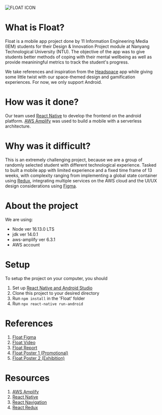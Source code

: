 

![FLOAT ICON](https://user-images.githubusercontent.com/80868913/139021831-00c2c5e4-6202-4636-89e6-bdc91f963afb.jpg)

# What is Float?
Float is a mobile app project done by 11 Information Engineering Media (IEM) students for their Design & Innovation Project module at Nanyang Technological University (NTU). The objective of the app was to give students better methods of coping with their mental wellbeing as well as provide meaniningful metrics to track the student's progress.

We take references and inspiration from the [Headspace](https://www.headspace.com) app while giving some little twist with our space-themed design and gamification experiences. For now, we only support Android.

# How was it done?
Our team used [React Native](https://reactnative.dev/) to develop the frontend on the android platform. [AWS Amplify](https://aws.amazon.com/amplify/) was used to build a mobile with a serverless architecture.

# Why was it difficult?
This is an extremely challenging project, because we are a group of randomly selected student with different technological experience. Tasked to built a mobile app with limited experience and a fixed time frame of 13 weeks, with complexity ranging from implementing a global state container using [Redux](https://redux.js.org/introduction/getting-started), integrating multiple services on the AWS cloud and the UI/UX design considerations using [Figma](https://www.figma.com/).

# About the project
We are using:
* Node ver 16.13.0 LTS
* jdk ver 14.0.1
* aws-amplify ver 6.3.1
* AWS account


# Setup
To setup the project on your computer, you should 
1. Set up [React Native and Android Studio](https://reactnative.dev/docs/environment-setup)
2. Clone this project to your desired directory
3. Run `npm install` in the 'Float' folder
4. Run `npx react-native run-android`


# References
1. [Float Figma](https://www.figma.com/file/ibmfrATs58G0Gm1SZZVqFd/FLOAT-1.0?node-id=249%3A802)
2. [Float Video](https://youtu.be/kbPCllKB8UE) 
3. [Float Report](https://github.com/ljunqian/Float/blob/main/reports/Group%202%20(Float)%20-%20IEM%20DIP%20Group%20Report.pdf)
4. [Float Poster 1 (Promotional)](https://github.com/ljunqian/Float/blob/main/reports/Promotional%20Poster.jpg)
5. [Float Poster 2 (Exhibition)](https://github.com/ljunqian/Float/blob/main/reports/Exhibition%20Poster.jpg)


# Resources
1. [AWS Amplify](https://docs.amplify.aws/start/q/integration/react/?sc_icampaign=react-start&sc_ichannel=docs-home)
2. [React Native](https://reactnative.dev/docs/getting-started)
3. [React Navigation](https://reactnavigation.org/docs/getting-started)
4. [React Redux](https://redux.js.org/introduction/getting-started)
